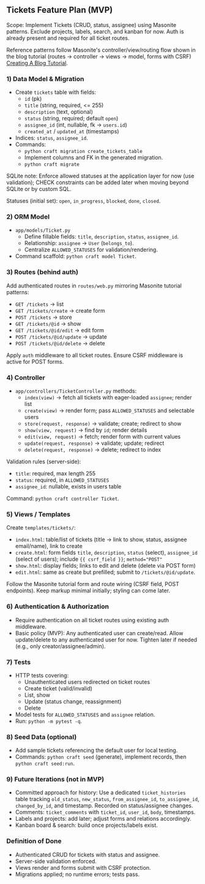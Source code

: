## Tickets Feature Plan (MVP)

Scope: Implement Tickets (CRUD, status, assignee) using Masonite patterns. Exclude projects, labels, search, and kanban for now. Auth is already present and required for all ticket routes.

Reference patterns follow Masonite's controller/view/routing flow shown in the blog tutorial (routes → controller → views → model, forms with CSRF) [Creating A Blog Tutorial](https://docs.masoniteproject.com/prologue/create-a-blog).

### 1) Data Model & Migration
- Create `tickets` table with fields:
  - `id` (pk)
  - `title` (string, required, <= 255)
  - `description` (text, optional)
  - `status` (string, required; default `open`)
  - `assignee_id` (int, nullable, fk → `users.id`)
  - `created_at` / `updated_at` (timestamps)
- Indices: `status`, `assignee_id`.
- Commands:
  - `python craft migration create_tickets_table`
  - Implement columns and FK in the generated migration.
  - `python craft migrate`

SQLite note: Enforce allowed statuses at the application layer for now (use validation); CHECK constraints can be added later when moving beyond SQLite or by custom SQL.

Statuses (initial set): `open`, `in_progress`, `blocked`, `done`, `closed`.

### 2) ORM Model
- `app/models/Ticket.py`
  - Define fillable fields: `title`, `description`, `status`, `assignee_id`.
  - Relationship: `assignee` → `User` (`belongs_to`).
  - Centralize `ALLOWED_STATUSES` for validation/rendering.
- Command scaffold: `python craft model Ticket`.

### 3) Routes (behind auth)
Add authenticated routes in `routes/web.py` mirroring Masonite tutorial patterns:
- `GET /tickets` → list
- `GET /tickets/create` → create form
- `POST /tickets` → store
- `GET /tickets/@id` → show
- `GET /tickets/@id/edit` → edit form
- `POST /tickets/@id/update` → update
- `POST /tickets/@id/delete` → delete

Apply `auth` middleware to all ticket routes. Ensure CSRF middleware is active for POST forms.

### 4) Controller
- `app/controllers/TicketController.py` methods:
  - `index(view)` → fetch all tickets with eager-loaded `assignee`; render list
  - `create(view)` → render form; pass `ALLOWED_STATUSES` and selectable users
  - `store(request, response)` → validate; create; redirect to show
  - `show(view, request)` → find by `id`; render details
  - `edit(view, request)` → fetch; render form with current values
  - `update(request, response)` → validate; update; redirect
  - `delete(request, response)` → delete; redirect to index

Validation rules (server-side):
- `title`: required, max length 255
- `status`: required, in `ALLOWED_STATUSES`
- `assignee_id`: nullable, exists in users table

Command: `python craft controller Ticket`.

### 5) Views / Templates
Create `templates/tickets/`:
- `index.html`: table/list of tickets (title → link to show, status, assignee email/name), link to create
- `create.html`: form fields `title`, `description`, `status` (select), `assignee_id` (select of users); include `{{ csrf_field }}`; `method="POST"`
- `show.html`: display fields; links to edit and delete (delete via POST form)
- `edit.html`: same as create but prefilled; submit to `/tickets/@id/update`.

Follow the Masonite tutorial form and route wiring (CSRF field, POST endpoints). Keep markup minimal initially; styling can come later.

### 6) Authentication & Authorization
- Require authentication on all ticket routes using existing auth middleware.
- Basic policy (MVP): Any authenticated user can create/read. Allow update/delete to any authenticated user for now. Tighten later if needed (e.g., only creator/assignee/admin).

### 7) Tests
- HTTP tests covering:
  - Unauthenticated users redirected on ticket routes
  - Create ticket (valid/invalid)
  - List, show
  - Update (status change, reassignment)
  - Delete
- Model tests for `ALLOWED_STATUSES` and `assignee` relation.
- Run: `python -m pytest -q`.

### 8) Seed Data (optional)
- Add sample tickets referencing the default user for local testing.
- Commands: `python craft seed` (generate), implement records, then `python craft seed:run`.

### 9) Future Iterations (not in MVP)
- Committed approach for history: Use a dedicated `ticket_histories` table tracking `old_status`, `new_status`, `from_assignee_id`, `to_assignee_id`, `changed_by_id`, and timestamp. Recorded on status/assignee changes.
- Comments: `ticket_comments` with `ticket_id`, `user_id`, `body`, timestamps.
- Labels and projects: add later; adjust forms and relations accordingly.
- Kanban board & search: build once projects/labels exist.

### Definition of Done
- Authenticated CRUD for tickets with status and assignee.
- Server-side validation enforced.
- Views render and forms submit with CSRF protection.
- Migrations applied; no runtime errors; tests pass.

